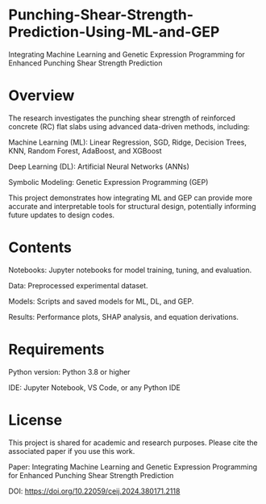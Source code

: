 # **Punching-Shear-Strength-Prediction-Using-ML-and-GEP**

Integrating Machine Learning and Genetic Expression Programming for Enhanced Punching Shear Strength Prediction

# **Overview**

The research investigates the punching shear strength of reinforced concrete (RC) flat slabs using advanced data-driven methods, including:

Machine Learning (ML): Linear Regression, SGD, Ridge, Decision Trees, KNN, Random Forest, AdaBoost, and XGBoost

Deep Learning (DL): Artificial Neural Networks (ANNs)

Symbolic Modeling: Genetic Expression Programming (GEP)

This project demonstrates how integrating ML and GEP can provide more accurate and interpretable tools for structural design, potentially informing future updates to design codes.

# **Contents**

Notebooks: Jupyter notebooks for model training, tuning, and evaluation.

Data: Preprocessed experimental dataset.

Models: Scripts and saved models for ML, DL, and GEP.

Results: Performance plots, SHAP analysis, and equation derivations.

# **Requirements**

Python version: Python 3.8 or higher

IDE: Jupyter Notebook, VS Code, or any Python IDE

# **License**
This project is shared for academic and research purposes. Please cite the associated paper if you use this work.

Paper: Integrating Machine Learning and Genetic Expression Programming for Enhanced Punching Shear Strength Prediction

DOI:  https://doi.org/10.22059/ceij.2024.380171.2118   

